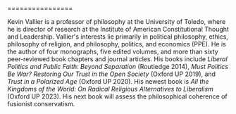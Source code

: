 ================

Kevin Vallier is a professor of philosophy at the University of Toledo, where he is director of research at the
Institute of American Constitutional Thought and Leadership. Vallier's interests lie primarily in political philosophy,
ethics, philosophy of religion, and philosophy, politics, and economics (PPE). He is the author of four monographs, five
edited volumes, and more than sixty peer-reviewed book chapters and journal articles. His books include *Liberal Politics
and Public Faith: Beyond Separation* (Routledge 2014), *Must Politics Be War? Restoring Our Trust in the Open Society*
(Oxford UP 2019), and *Trust in a Polarized Age* (Oxford UP 2020). His newest book is *All the Kingdoms of the World: On
Radical Religious Alternatives to Liberalism* (Oxford UP 2023). His next book will assess the philosophical coherence of
fusionist conservatism. 
